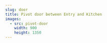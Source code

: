 ```yaml
---
slug: door
title: Pivot door between Entry and Kitchen
images:
  - src: pivot-door
    width: 900
    height: 1350
---
```


